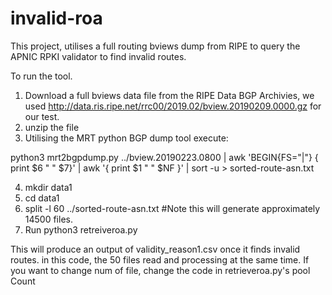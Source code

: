 # invalid-roa

This project, utilises a full routing bviews dump from RIPE to query the APNIC RPKI validator to find invalid routes.

To run the tool.

1) Download a full bviews data file from the RIPE Data BGP Archivies, we used http://data.ris.ripe.net/rrc00/2019.02/bview.20190209.0000.gz for our test.
2) unzip the file 
3) Utilising the MRT python BGP dump tool execute: 

python3 mrt2bgpdump.py ../bview.20190223.0800 | awk 'BEGIN{FS="|"} { print $6 " " $7}' | awk '{ print $1 " " $NF }' | sort -u > sorted-route-asn.txt

4) mkdir data1
5) cd data1
6) split -l 60 ../sorted-route-asn.txt #Note this will generate approximately 14500 files.
7) Run python3 retreiveroa.py

This will produce an output of validity_reason1.csv once it finds invalid routes.
in this code, the 50 files read and processing at the same time. If you want to change num of file, 
change the code in retrieveroa.py's pool Count

